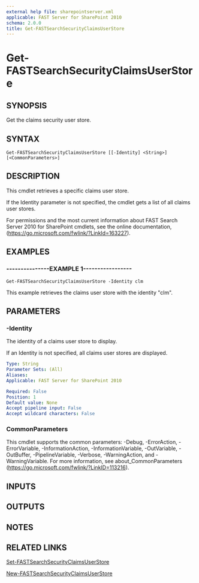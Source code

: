 ```yaml
---
external help file: sharepointserver.xml
applicable: FAST Server for SharePoint 2010
schema: 2.0.0
title: Get-FASTSearchSecurityClaimsUserStore
---
```


# Get-FASTSearchSecurityClaimsUserStore

## SYNOPSIS
Get the claims security user store.

## SYNTAX

```
Get-FASTSearchSecurityClaimsUserStore [[-Identity] <String>] [<CommonParameters>]
```

## DESCRIPTION
This cmdlet retrieves a specific claims user store.

If the Identity parameter is not specified, the cmdlet gets a list of all claims user stores.

For permissions and the most current information about FAST Search Server 2010 for SharePoint cmdlets, see the online documentation, (https://go.microsoft.com/fwlink/?LinkId=163227).

## EXAMPLES

### ---------------EXAMPLE 1-----------------
```
Get-FASTSearchSecurityClaimsUserStore -Identity clm
```

This example retrieves the claims user store with the identity "clm".

## PARAMETERS

### -Identity
The identity of a claims user store to display.

If an Identity is not specified, all claims user stores are displayed.

```yaml
Type: String
Parameter Sets: (All)
Aliases: 
Applicable: FAST Server for SharePoint 2010

Required: False
Position: 1
Default value: None
Accept pipeline input: False
Accept wildcard characters: False
```

### CommonParameters
This cmdlet supports the common parameters: -Debug, -ErrorAction, -ErrorVariable, -InformationAction, -InformationVariable, -OutVariable, -OutBuffer, -PipelineVariable, -Verbose, -WarningAction, and -WarningVariable. For more information, see about_CommonParameters (https://go.microsoft.com/fwlink/?LinkID=113216).

## INPUTS

## OUTPUTS

## NOTES

## RELATED LINKS

[Set-FASTSearchSecurityClaimsUserStore](Set-FASTSearchSecurityClaimsUserStore.md)

[New-FASTSearchSecurityClaimsUserStore](New-FASTSearchSecurityClaimsUserStore.md)


